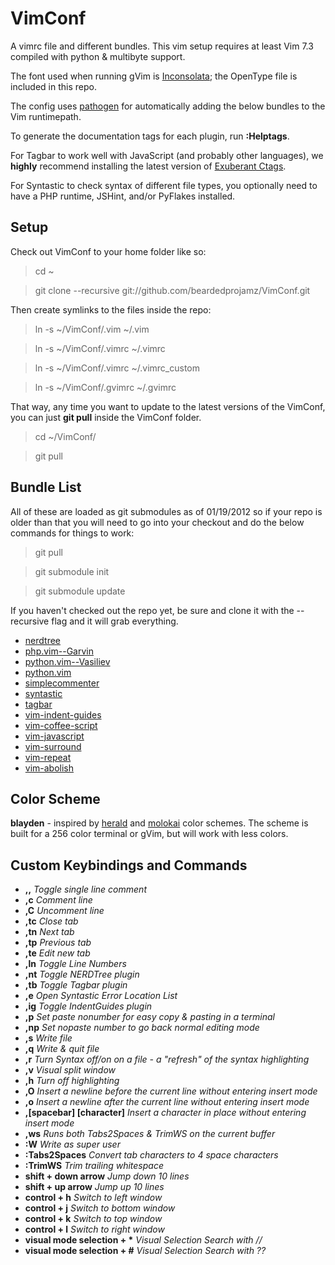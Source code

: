 VimConf
=======

A vimrc file and different bundles. This vim setup requires at least Vim 7.3 compiled with python & multibyte support.

The font used when running gVim is [Inconsolata](http://www.levien.com/type/myfonts/inconsolata.html "Inconsolata"); the OpenType file is included in this repo.

The config uses [pathogen](https://github.com/tpope/vim-pathogen "pathogen") for automatically adding the below bundles to the Vim runtimepath.

To generate the documentation tags for each plugin, run **:Helptags**.

For Tagbar to work well with JavaScript (and probably other languages), we **highly** recommend installing the latest version of [Exuberant Ctags](http://ctags.sourceforge.net/ "Exuberant Ctags").

For Syntastic to check syntax of different file types, you optionally need to have a PHP runtime, JSHint, and/or PyFlakes installed.

Setup
-----

Check out VimConf to your home folder like so:

> cd ~

> git clone --recursive git://github.com/beardedprojamz/VimConf.git

Then create symlinks to the files inside the repo:

> ln -s ~/VimConf/.vim ~/.vim

> ln -s ~/VimConf/.vimrc ~/.vimrc

> ln -s ~/VimConf/.vimrc ~/.vimrc_custom

> ln -s ~/VimConf/.gvimrc ~/.gvimrc

That way, any time you want to update to the latest versions of the VimConf, you can just **git pull** inside the VimConf folder.

> cd ~/VimConf/

> git pull

Bundle List
-----------

All of these are loaded as git submodules as of 01/19/2012 so if your repo is older than that you will need to go into your checkout and do the below commands for things to work:

> git pull

> git submodule init

> git submodule update

If you haven't checked out the repo yet, be sure and clone it with the --recursive flag and it will grab everything.

* [nerdtree](https://github.com/scrooloose/nerdtree "nerdtree")
* [php.vim--Garvin](https://github.com/vim-scripts/php.vim--Garvin "php.vim--Garvin")
* [python.vim--Vasiliev](https://github.com/vim-scripts/python.vim--Vasiliev "python.vim--Vasiliev")
* [python.vim](https://github.com/vim-scripts/python.vim "python.vim")
* [simplecommenter](https://github.com/vim-scripts/simplecommenter "simplecommenter")
* [syntastic](https://github.com/scrooloose/syntastic "syntastic")
* [tagbar](https://github.com/majutsushi/tagbar "tagbar")
* [vim-indent-guides](https://github.com/nathanaelkane/vim-indent-guides "vim-indent-guides")
* [vim-coffee-script](https://github.com/kchmck/vim-coffee-script "vim-coffee-script")
* [vim-javascript](https://github.com/pangloss/vim-javascript "vim-javascript")
* [vim-surround](https://github.com/tpope/vim-surround "vim-surround")
* [vim-repeat](https://github.com/tpope/vim-repeat "vim-repeat")
* [vim-abolish](https://github.com/tpope/vim-abolish "vim-abolish")

Color Scheme
------------

**blayden** - inspired by [herald](https://github.com/vim-scripts/herald "herald") and [molokai](https://github.com/vim-scripts/molokai "molokai") color schemes. The scheme is built for a 256 color terminal or gVim, but will work with less colors.

Custom Keybindings and Commands
-------------------------------

* **,,** *Toggle single line comment*
* **,c** *Comment line*
* **,C** *Uncomment line*
* **,tc** *Close tab*
* **,tn** *Next tab*
* **,tp** *Previous tab*
* **,te** *Edit new tab*
* **,ln** *Toggle Line Numbers*
* **,nt** *Toggle NERDTree plugin*
* **,tb** *Toggle Tagbar plugin*
* **,e**  *Open Syntastic Error Location List*
* **,ig** *Toggle IndentGuides plugin*
* **,p** *Set paste nonumber for easy copy & pasting in a terminal*
* **,np** *Set nopaste number to go back normal editing mode*
* **,s**  *Write file*
* **,q**  *Write & quit file*
* **,r** *Turn Syntax off/on on a file - a "refresh" of the syntax highlighting*
* **,v** *Visual split window*
* **,h** *Turn off highlighting*
* **,O** *Insert a newline before the current line without entering insert mode*
* **,o** *Insert a newline after the current line without entering insert mode*
* **,[spacebar] [character]** *Insert a character in place without entering insert mode*
* **,ws** *Runs both Tabs2Spaces & TrimWS on the current buffer*
* **:W** *Write as super user*
* **:Tabs2Spaces** *Convert tab characters to 4 space characters*
* **:TrimWS** *Trim trailing whitespace*
* **shift + down arrow** *Jump down 10 lines*
* **shift + up arrow** *Jump up 10 lines*
* **control + h** *Switch to left window*
* **control + j** *Switch to bottom window*
* **control + k** *Switch to top window*
* **control + l** *Switch to right window*
* **visual mode selection + \*** *Visual Selection Search with //*
* **visual mode selection + #** *Visual Selection Search with ??*
